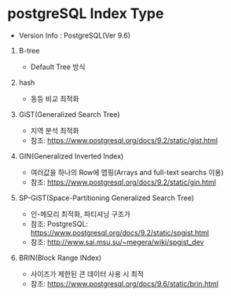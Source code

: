 # postgreSQL Index Type
- Version Info : PostgreSQL(Ver 9.6)


1. B-tree
	- Default Tree 방식
&nbsp;

2. hash
	- 동등 비교 최적화
&nbsp;

3. GiST(Generalized Search Tree)
	- 지역 분석 최적화
	- 참조: https://www.postgresql.org/docs/9.2/static/gist.html
&nbsp;

4. GIN(Generalized Inverted Index)
	- 여러값을 하나의 Row에 맵핑(Arrays and full-text searchs 이용)
	- 참조: https://www.postgresql.org/docs/9.2/static/gin.html
&nbsp;

5. SP-GiST(Space-Partitioning Generalized Search Tree)
	- 인-메모리 최적화, 파티셔닝 구조가
	- 참조: PostgreSQL: https://www.postgresql.org/docs/9.2/static/spgist.html
	- 참조: http://www.sai.msu.su/~megera/wiki/spgist_dev
&nbsp;

6. BRIN(Block Range INdex)
	- 사이즈가 제한된 큰 데이터 사용 시 최적
	- 참조: https://www.postgresql.org/docs/9.6/static/brin.html
<!--stackedit_data:
eyJoaXN0b3J5IjpbLTE5NjQyMDU1M119
-->